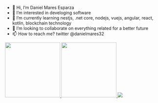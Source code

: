 - 👋 Hi, I’m Daniel Mares Esparza
- 👀 I’m interested in develoging software
- 🌱 I’m currently learning nestjs, .net core, nodejs, vuejs, angular, react, kotlin, blockchain technology
- 💞️ I’m looking to collaborate on everything related for a better future
- 📫 How to reach me? twitter @danielmares32

<a href="https://github.com/danielmares32">
  <img height="180em" src="https://github-readme-stats.vercel.app/api?username=danielmares32&theme=buefy&show_icons=true" />
  <img height="180em" src="https://github-readme-stats.vercel.app/api/top-langs/?username=danielmares32&hide=jupyter&langs_count=10&layout=compact" />
  <img heigth="180em" src="https://github-readme-streak-stats.herokuapp.com/?user=danielmares32&theme=dark" />
</a>

<!---
danielmares32/danielmares32 is a ✨ special ✨ repository because its `README.md` (this file) appears on your GitHub profile.
You can click the Preview link to take a look at your changes.
--->
